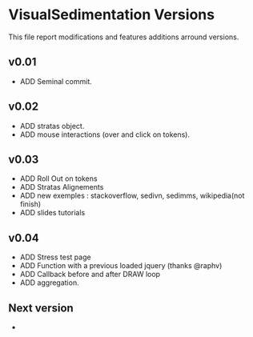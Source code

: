 VisualSedimentation Versions
===================

This file report modifications and features additions arround versions.

## v0.01

* ADD Seminal commit.

## v0.02

* ADD stratas object.
* ADD mouse interactions (over and click on tokens).

## v0.03

* ADD Roll Out on tokens 
* ADD Stratas Alignements
* ADD new exemples : stackoverflow, sedivn, sedimms, wikipedia(not finish)
* ADD slides tutorials 

## v0.04 

* ADD Stress test page 
* ADD Function with a previous loaded jquery (thanks @raphv)
* ADD Callback before and after DRAW loop 
* ADD aggregation.

## Next version

*
